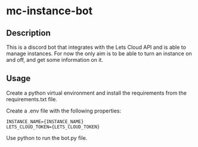 # mc-instance-bot
## Description
 This is a discord bot that integrates with the Lets Cloud API and is able to manage instances. For now the only aim is to be able to turn an instance on and off, and get some information on it.
## Usage
Create a python virtual environment and install the requirements from the requirements.txt file.

Create a .env file with the following properties: 
```DISCORD_TOKEN={DISCORD_TOKEN}
INSTANCE_NAME={INSTANCE_NAME}
LETS_CLOUD_TOKEN={LETS_CLOUD_TOKEN}
```
Use python to run the bot.py file.
